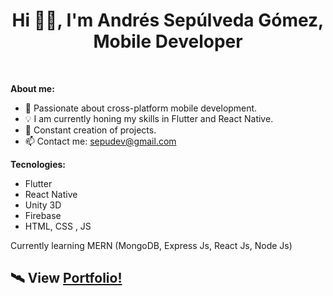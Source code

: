 <h1 align="center">Hi 👋🏽, I'm Andrés Sepúlveda Gómez, Mobile Developer</h1>

<br/>

**About me:**

- 📱  Passionate about cross-platform mobile development.
- 💡  I am currently honing my skills in Flutter and React Native.
- 🔨 Constant creation of projects.
- 📫 Contact me: sepudev@gmail.com

**Tecnologies:**

- Flutter
- React Native
- Unity 3D
- Firebase
- HTML, CSS , JS

Currently learning MERN (MongoDB, Express Js, React Js, Node Js)

## 🛰 View [Portfolio!](https://sepulvedandres.tech/) 

